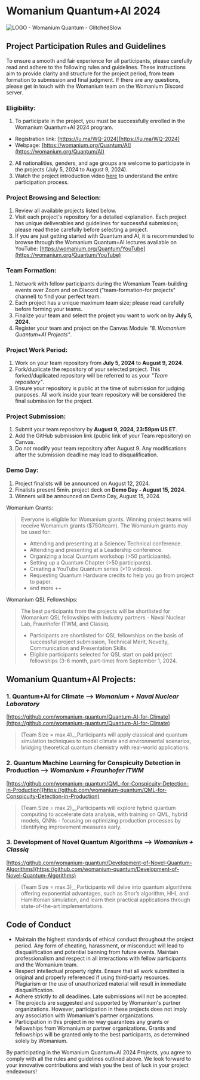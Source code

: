# Womanium Quantum+AI 2024
![LOGO - Womanium Quantum - GlitchedSlow](https://github.com/womanium-quantum/Quantum-AI-2024/assets/40118003/98f38667-875d-430c-93ac-d4ea30588cab)


## Project Participation Rules and Guidelines
To ensure a smooth and fair experience for all participants, please carefully read and adhere to the following rules and guidelines. These instructions aim to provide clarity and structure for the project period, from team formation to submission and final judgment.
If there are any questions, please get in touch with the Womanium team on the Womanium Discord server.


### Eligibility:
  1. To participate in the project, you must be successfully enrolled in the Womanium Quantum+AI 2024 program. 
   - Registration link: [https://lu.ma/WQ-2024](https://lu.ma/WQ-2024)
   - Webpage: [https://womanium.org/Quantum/AI](https://womanium.org/Quantum/AI)
  2. All nationalities, genders, and age groups are welcome to participate in the projects (July 5, 2024 to August 9, 2024).
  3. Watch the project introduction video [here](https://youtu.be/gdTh3qmfmRg?si=X4kyNtnsi-xiryn9) to understand the entire participation process.

### Project Browsing and Selection:
  1. Review all available projects listed below.
  2. Visit each project's repository for a detailed explanation. Each project has unique deliverables and guidelines for successful submission; please read these carefully before selecting a project.
  3. If you are just getting started with Quantum and AI, it is recommended to browse through the Womanium Quantum+AI lectures available on YouTube:  [https://womanium.org/Quantum/YouTube](https://womanium.org/Quantum/YouTube)

### Team Formation:
  1. Network with fellow participants during the Womanium Team-building events over Zoom and on Discord ("team-formation-for projects" channel) to find your perfect team.
  2. Each project has a unique maximum team size; please read carefully before forming your teams.
  3. Finalize your team and select the project you want to work on by **July 5, 2024**.
  4. Register your team and project on the Canvas Module _"8. Womanium Quantum+AI Projects"_.

### Project Work Period:
  1. Work on your team repository from **July 5, 2024** to **August 9, 2024**.
  2. Fork/duplicate the repository of your selected project. This forked/duplicated repository will be referred to as your _"Team repository"_.
  3. Ensure your repository is public at the time of submission for judging purposes. All work inside your team repository will be considered the final submission for the project.

### Project Submission:
  1. Submit your team repository by **August 9, 2024, 23:59pm US ET**.
  2. Add the GitHub submission link (public link of your Team repository) on Canvas.
  3. Do not modify your team repository after August 9. Any modifications after the submission deadline may lead to disqualification.

### Demo Day:
  1. Project finalists will be announced on August 12, 2024.
  2. Finalists present 5min. project deck on **Demo Day - August 15, 2024**.
  3. Winners will be announced on Demo Day, August 15, 2024.

Womanium Grants:
> Everyone is eligible for Womanium grants. Winning project teams will receive Womanium grants ($750/team).
The Womanium grants may be used for:
>  - Attending and presenting at a Science/ Technical conference.
>  - Attending and presenting at a Leadership conference.
>  - Organizing a local Quantum workshop (>50 participants).
>  - Setting up a Quantum Chapter (>50 participants).
>  - Creating a YouTube Quantum series (>10 videos).
>  - Requesting Quantum Hardware credits to help you go from project to paper.
>  - and more ++

Womanium QSL Fellowships:
> The best participants from the projects will be shortlisted for Womanium QSL fellowships with Industry partners - Naval Nuclear Lab, Fraunhofer ITWM, and Classiq.
>  - Participants are shortlisted for QSL fellowships on the basis of successful project submission, Technical Merit, Novelty, Communication and Presentation Skills.
>  - Eligible participants selected for QSL start on paid project fellowships (3-6 month, part-time) from September 1, 2024.

  
## Womanium Quantum+AI Projects:
  ### 1. Quantum+AI for Climate --> *Womanium + Naval Nuclear Laboratory*
  [https://github.com/womanium-quantum/Quantum-AI-for-Climate](https://github.com/womanium-quantum/Quantum-AI-for-Climate)
  > (Team Size = max.4)__Participants will apply classical and quantum simulation techniques to model climate and environmental scenarios, bridging theoretical quantum chemistry with real-world applications.
  ### 2. Quantum Machine Learning for Conspicuity Detection in Production --> *Womanium + Fraunhofer ITWM*
  [https://github.com/womanium-quantum/QML-for-Conspicuity-Detection-in-Production](https://github.com/womanium-quantum/QML-for-Conspicuity-Detection-in-Production)
  > (Team Size = max.2)__Participants will explore hybrid quantum computing to accelerate data analysis, with training on QML, hybrid models, QNNs -  focusing on optimizing production processes by identifying improvement measures early.
  ### 3. Development of Novel Quantum Algorithms --> *Womanium + Classiq*
  [https://github.com/womanium-quantum/Development-of-Novel-Quantum-Algorithms](https://github.com/womanium-quantum/Development-of-Novel-Quantum-Algorithms)
  > (Team Size = max.3)__Participants will delve into quantum algorithms offering exponential advantages, such as Shor’s algorithm, HHL and Hamiltonian simulation, and learn their practical applications through state-of-the-art implementations.


## Code of Conduct
  - Maintain the highest standards of ethical conduct throughout the project period. Any form of cheating, harassment, or misconduct will lead to disqualification and potential banning from future events. Maintain professionalism and respect in all interactions with fellow participants and the Womanium team.
  - Respect intellectual property rights. Ensure that all work submitted is original and properly referenced if using third-party resources. Plagiarism or the use of unauthorized material will result in immediate disqualification.
  - Adhere strictly to all deadlines. Late submissions will not be accepted.
  - The projects are suggested and supported by Womanium's partner organizations. However, participation in these projects does not imply any association with Womanium's partner organizations.
  - Participation in this project in no way guarantees any grants or fellowships from Womanium or partner organizations. Grants and fellowships will be granted only to the best participants, as determined solely by Womanium.

By participating in the Womanium Quantum+AI 2024 Projects, you agree to comply with all the rules and guidelines outlined above. We look forward to your innovative contributions and wish you the best of luck in your project endeavours!
